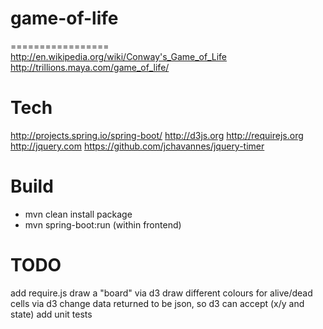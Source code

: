 # game-of-life
=================
http://en.wikipedia.org/wiki/Conway's_Game_of_Life
http://trillions.maya.com/game_of_life/

Tech
=================
http://projects.spring.io/spring-boot/
http://d3js.org
http://requirejs.org
http://jquery.com
https://github.com/jchavannes/jquery-timer

Build
=================
- mvn clean install package
- mvn spring-boot:run (within frontend)


TODO
=================
add require.js
draw a "board" via d3
draw different colours for alive/dead cells via d3
change data returned to be json, so d3 can accept (x/y and state)
add unit tests
